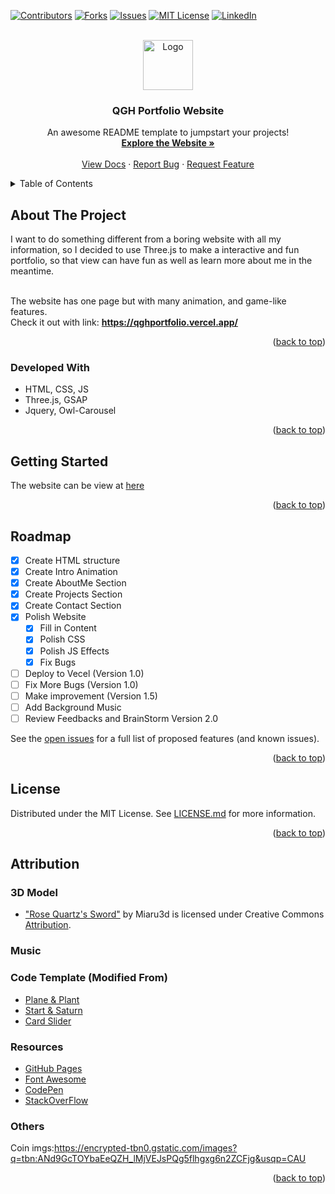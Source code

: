 <!-- Improved compatibility of back to top link: See: https://github.com/othneildrew/Best-README-Template/pull/73 -->

<a name="readme-top"></a>

<!--
*** Thanks for checking out the Best-README-Template. If you have a suggestion
*** that would make this better, please fork the repo and create a pull request
*** or simply open an issue with the tag "enhancement".
*** Don't forget to give the project a star!
*** Thanks again! Now go create something AMAZING! :D
-->

<!-- PROJECT SHIELDS -->
<!--
*** I'm using markdown "reference style" links for readability.
*** Reference links are enclosed in brackets [ ] instead of parentheses ( ).
*** See the bottom of this document for the declaration of the reference variables
*** for contributors-url, forks-url, etc. This is an optional, concise syntax you may use.
*** https://www.markdownguide.org/basic-syntax/#reference-style-links
-->

[![Contributors][contributors-shield]][contributors-url]
[![Forks][forks-shield]][forks-url]
[![Issues][issues-shield]][issues-url]
[![MIT License][license-shield]][license-url]
[![LinkedIn][linkedin-shield]][linkedin-url]

<!-- PROJECT LOGO -->
<br />
<div align="center">
  <a href="https://qghportfolio.vercel.app/">
    <img src="client\assets\imgs\FaceTitle.ico" alt="Logo" width="80" height="80">
  </a>

  <h3 align="center">QGH Portfolio Website</h3>

  <p align="center">
    An awesome README template to jumpstart your projects!
    <br />
    <a href="https://qghportfolio.vercel.app/"><strong>Explore the Website »</strong></a>
    <br />
    <br />
    <a href="https://github.com/QGH11/QGH-Portfolio-Website">View Docs</a>
    ·
    <a href="https://github.com/QGH11/QGH-Portfolio-Website/issues">Report Bug</a>
    ·
    <a href="https://github.com/QGH11/QGH-Portfolio-Website/issues">Request Feature</a>
  </p>
</div>

<!-- TABLE OF CONTENTS -->
<details>
  <summary>Table of Contents</summary>
  <ol>
    <li>
      <a href="#about-the-project">About The Project</a>
      <ul>
        <li><a href="#developed-with">Developed With</a></li>
      </ul>
    </li>
    <li><a href="#roadmap">Roadmap</a></li>
    <li><a href="#license">License</a></li>
    <li><a href="#attribution">Attribution</a></li>
  </ol>
</details>

<!-- ABOUT THE PROJECT -->

## About The Project

I want to do something different from a boring website with all my information, so I decided to use Three.js to make a interactive and fun portfolio, so that view can have fun as well as learn more about me in the meantime.

<br />
The website has one page but with many animation, and game-like features.

<br />
Check it out with link: <a href="https://qghportfolio.vercel.app/"><strong>https://qghportfolio.vercel.app/</strong></a>

<p align="right">(<a href="#readme-top">back to top</a>)</p>

### Developed With

- HTML, CSS, JS
- Three.js, GSAP
- Jquery, Owl-Carousel

<p align="right">(<a href="#readme-top">back to top</a>)</p>

<!-- GETTING STARTED -->

## Getting Started

The website can be view at [here](https://qghportfolio.vercel.app/)

<p align="right">(<a href="#readme-top">back to top</a>)</p>

<!-- ROADMAP -->

## Roadmap

- [x] Create HTML structure
- [x] Create Intro Animation
- [x] Create AboutMe Section
- [x] Create Projects Section
- [x] Create Contact Section
- [x] Polish Website
  - [x] Fill in Content
  - [x] Polish CSS
  - [x] Polish JS Effects
  - [x] Fix Bugs
- [ ] Deploy to Vecel (Version 1.0)
- [ ] Fix More Bugs (Version 1.0)
- [ ] Make improvement (Version 1.5)
- [ ] Add Background Music
- [ ] Review Feedbacks and BrainStorm Version 2.0

See the [open issues](https://github.com/QGH11/QGH-Portfolio-Website/issues) for a full list of proposed features (and known issues).

<p align="right">(<a href="#readme-top">back to top</a>)</p>

<!-- LICENSE -->

## License

Distributed under the MIT License. See [LICENSE.md][license-url] for more information.

<p align="right">(<a href="#readme-top">back to top</a>)</p>

<!-- ACKNOWLEDGMENTS -->

## Attribution

### 3D Model

- ["Rose Quartz's Sword"](https://skfb.ly/6uXo8) by Miaru3d is licensed under Creative Commons [Attribution](http://creativecommons.org/licenses/by/4.0/).
<!-- * "Bananya Birbo" (https://skfb.ly/6YZLu) by CzernO is licensed under Creative Commons Attribution (http://creativecommons.org/licenses/by/4.0/).
- "Dodoco King - Genshin Impact" (https://skfb.ly/ooGx8) by copycatypo is licensed under Creative Commons Attribution (http://creativecommons.org/licenses/by/4.0/). -->

### Music

### Code Template (Modified From)

- [Plane & Plant](https://codepen.io/Zultan/pen/mwGZBP)
- [Start & Saturn](https://codepen.io/elliezen/pen/yMqqWe)
- [Card Slider](https://codepen.io/yudizsolutions/pen/wvzrPoj)

### Resources

- [GitHub Pages](https://pages.github.com)
- [Font Awesome](https://fontawesome.com)
- [CodePen](https://codepen.io/trending)
- [StackOverFlow](https://stackoverflow.com/)

### Others

Coin imgs:https://encrypted-tbn0.gstatic.com/images?q=tbn:ANd9GcTOYbaEeQZH_lMjVEJsPQg5flhgxg6n2ZCFjg&usqp=CAU

<p align="right">(<a href="#readme-top">back to top</a>)</p>

<!-- MARKDOWN LINKS & IMAGES -->

[contributors-shield]: https://img.shields.io/github/contributors/othneildrew/Best-README-Template.svg?style=for-the-badge
[contributors-url]: https://github.com/QGH11/QGH-Portfolio-Website/graphs/contributors
[forks-shield]: https://img.shields.io/github/forks/othneildrew/Best-README-Template.svg?style=for-the-badge
[forks-url]: https://github.com/QGH11/QGH-Portfolio-Website/network/members
[issues-shield]: https://img.shields.io/github/issues/othneildrew/Best-README-Template.svg?style=for-the-badge
[issues-url]: https://github.com/QGH11/QGH-Portfolio-Website/issues
[license-shield]: https://img.shields.io/github/license/othneildrew/Best-README-Template.svg?style=for-the-badge
[license-url]: https://github.com/QGH11/QGH-Portfolio-Website/blob/main/LICENSE.md
[linkedin-shield]: https://img.shields.io/badge/-LinkedIn-black.svg?style=for-the-badge&logo=linkedin&colorB=555
[linkedin-url]: https://www.linkedin.com/in/antonio-qiao/
[jquery.com]: https://img.shields.io/badge/jQuery-0769AD?style=for-the-badge&logo=jquery&logoColor=white
[jquery-url]: https://jquery.com
